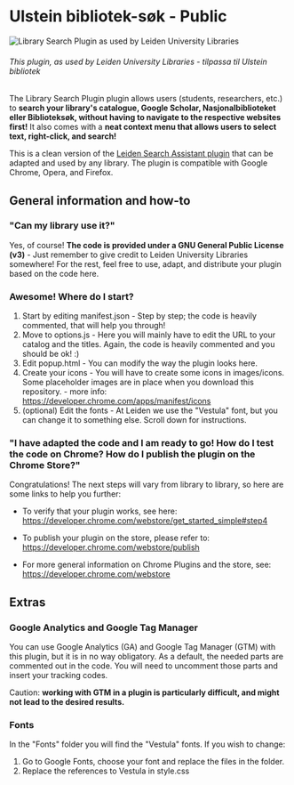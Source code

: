 # Ulstein bibliotek-søk - Public
![Library Search Plugin as used by Leiden University Libraries](https://lh3.googleusercontent.com/uVPC71HqPTtU7bHaMy9lpEFQDdNk4DOTiopz8Lc82Arm1qprqwjKh4lMPIDTGigZ3a6yvdGi7dI=w640-h400-e365 "Library Search Plugin as used by Leiden University Libraries")
###### This plugin, as used by Leiden University Libraries - tilpassa til Ulstein bibliotek

The Library Search Plugin plugin allows users (students, researchers, etc.) to **search your library's catalogue, Google Scholar, Nasjonalbiblioteket eller Biblioteksøk, without having to navigate to the respective websites first!**
It also comes with a **neat context menu that allows users to select text, right-click, and search!**

This is a clean version of the [Leiden Search Assistant plugin](https://chrome.google.com/webstore/detail/leiden-search-assistant/dillijfbjhoiokfgjbngplcfggkkdnbn) that can be adapted and used by any library. The plugin is compatible with Google Chrome, Opera, and Firefox.

## General information and how-to

### "Can my library use it?"
Yes, of course! **The code is provided under a GNU General Public License (v3)** - Just remember to give credit to Leiden University Libraries somewhere! For the rest, feel free to use, adapt, and distribute your plugin based on the code here.

### Awesome! Where do I start?
1. Start by editing manifest.json - Step by step; the code is heavily commented, that will help you through!
2. Move to options.js - Here you will mainly have to edit the URL to your catalog and the titles. Again, the code is heavily commented and you should be ok! :)
3. Edit popup.html - You can modify the way the plugin looks here.
4. Create your icons - You will have to create some icons in images/icons. Some placeholder images are in place when you download this repository. - more info: https://developer.chrome.com/apps/manifest/icons
5. (optional) Edit the fonts - At Leiden we use the "Vestula" font, but you can change it to something else. Scroll down for instructions.

### "I have adapted the code and I am ready to go! How do I test the code on Chrome? How do I publish the plugin on the Chrome Store?"
Congratulations! The next steps will vary from library to library, so here are some links to help you further:

* To verify that your plugin works, see here:
https://developer.chrome.com/webstore/get_started_simple#step4

* To publish your plugin on the store, please refer to:
https://developer.chrome.com/webstore/publish

* For more general information on Chrome Plugins and the store, see:
https://developer.chrome.com/webstore

## Extras

### Google Analytics and Google Tag Manager
You can use Google Analytics (GA) and Google Tag Manager (GTM) with this plugin, but it is in no way obligatory.
As a default, the needed parts are commented out in the code. You will need to uncomment those parts and insert your tracking codes.

Caution: **working with GTM in a plugin is particularly difficult, and might not lead to the desired results.**

### Fonts
In the "Fonts" folder you will find the "Vestula" fonts. If you wish to change:
1. Go to Google Fonts, choose your font and replace the files in the folder.
2. Replace the references to Vestula in style.css
